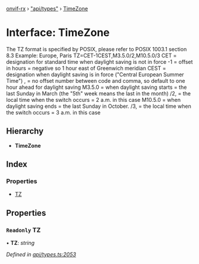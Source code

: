 [onvif-rx](../README.md) › ["api/types"](../modules/_api_types_.md) › [TimeZone](_api_types_.timezone.md)

# Interface: TimeZone

The TZ format is specified by POSIX, please refer to POSIX 1003.1 section 8.3
				Example: Europe, Paris TZ=CET-1CEST,M3.5.0/2,M10.5.0/3
				CET = designation for standard time when daylight saving is not in force
				-1 = offset in hours = negative so 1 hour east of Greenwich meridian
				CEST = designation when daylight saving is in force ("Central European Summer Time")
				, = no offset number between code and comma, so default to one hour ahead for daylight saving
				M3.5.0 = when daylight saving starts = the last Sunday in March (the "5th" week means the last in the month)
				/2, = the local time when the switch occurs = 2 a.m. in this case
				M10.5.0 = when daylight saving ends = the last Sunday in October.
				/3, = the local time when the switch occurs = 3 a.m. in this case

## Hierarchy

* **TimeZone**

## Index

### Properties

* [TZ](_api_types_.timezone.md#readonly-tz)

## Properties

### `Readonly` TZ

• **TZ**: *string*

*Defined in [api/types.ts:2053](https://github.com/patrickmichalina/onvif-rx/blob/3e9b152/src/api/types.ts#L2053)*
